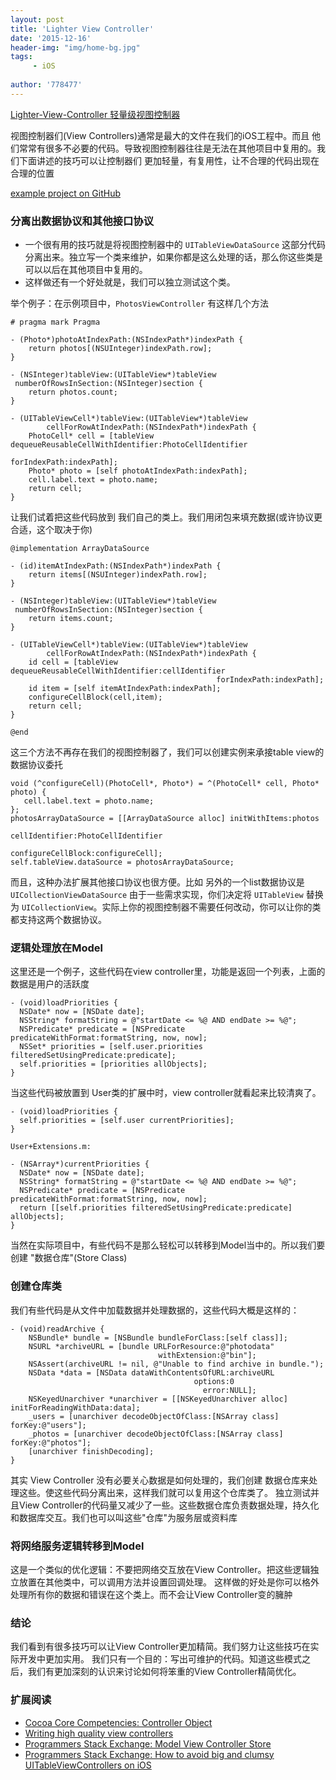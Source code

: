 ```yaml
---
layout: post
title: 'Lighter View Controller'
date: '2015-12-16'
header-img: "img/home-bg.jpg"
tags:
     - iOS
     
author: '778477'
---
```



[Lighter-View-Controller 轻量级视图控制器](https://www.objc.io/issues/1-view-controllers/lighter-view-controllers/)


视图控制器们(View Controllers)通常是最大的文件在我们的iOS工程中。而且 他们常常有很多不必要的代码。导致视图控制器往往是无法在其他项目中复用的。我们下面讲述的技巧可以让控制器们 更加轻量，有复用性，让不合理的代码出现在合理的位置

[example project on GitHub](https://github.com/objcio/issue-1-lighter-view-controllers)


### 分离出数据协议和其他接口协议
* 一个很有用的技巧就是将视图控制器中的 ```UITableViewDataSource``` 这部分代码分离出来。独立写一个类来维护，如果你都是这么处理的话，那么你这些类是可以以后在其他项目中复用的。
* 这样做还有一个好处就是，我们可以独立测试这个类。

举个例子：在示例项目中，```PhotosViewController``` 有这样几个方法

```
# pragma mark Pragma 

- (Photo*)photoAtIndexPath:(NSIndexPath*)indexPath {
    return photos[(NSUInteger)indexPath.row];
}

- (NSInteger)tableView:(UITableView*)tableView 
 numberOfRowsInSection:(NSInteger)section {
    return photos.count;
}

- (UITableViewCell*)tableView:(UITableView*)tableView 
        cellForRowAtIndexPath:(NSIndexPath*)indexPath {
    PhotoCell* cell = [tableView dequeueReusableCellWithIdentifier:PhotoCellIdentifier 
                                                      forIndexPath:indexPath];
    Photo* photo = [self photoAtIndexPath:indexPath];
    cell.label.text = photo.name;
    return cell;
}
```

让我们试着把这些代码放到 我们自己的类上。我们用闭包来填充数据(或许协议更合适，这个取决于你)

```
@implementation ArrayDataSource

- (id)itemAtIndexPath:(NSIndexPath*)indexPath {
    return items[(NSUInteger)indexPath.row];
}

- (NSInteger)tableView:(UITableView*)tableView 
 numberOfRowsInSection:(NSInteger)section {
    return items.count;
}

- (UITableViewCell*)tableView:(UITableView*)tableView 
        cellForRowAtIndexPath:(NSIndexPath*)indexPath {
    id cell = [tableView dequeueReusableCellWithIdentifier:cellIdentifier
                                              forIndexPath:indexPath];
    id item = [self itemAtIndexPath:indexPath];
    configureCellBlock(cell,item);
    return cell;
}

@end
```

这三个方法不再存在我们的视图控制器了，我们可以创建实例来承接table view的数据协议委托

```
void (^configureCell)(PhotoCell*, Photo*) = ^(PhotoCell* cell, Photo* photo) {
   cell.label.text = photo.name;
};
photosArrayDataSource = [[ArrayDataSource alloc] initWithItems:photos
                                                cellIdentifier:PhotoCellIdentifier
                                            configureCellBlock:configureCell];
self.tableView.dataSource = photosArrayDataSource;
```



而且，这种办法扩展其他接口协议也很方便。比如 另外的一个list数据协议是 ```UICollectionViewDataSource``` 由于一些需求实现，你们决定将 ```UITableView``` 替换为 ```UICollectionView```。实际上你的视图控制器不需要任何改动，你可以让你的类都支持这两个数据协议。



### 逻辑处理放在Model
 这里还是一个例子，这些代码在view controller里，功能是返回一个列表，上面的数据是用户的活跃度
 
 
```
- (void)loadPriorities {
  NSDate* now = [NSDate date];
  NSString* formatString = @"startDate <= %@ AND endDate >= %@";
  NSPredicate* predicate = [NSPredicate predicateWithFormat:formatString, now, now];
  NSSet* priorities = [self.user.priorities filteredSetUsingPredicate:predicate];
  self.priorities = [priorities allObjects];
}
```


当这些代码被放置到 User类的扩展中时，view controller就看起来比较清爽了。

```
- (void)loadPriorities {
  self.priorities = [self.user currentPriorities];
}
```

```User+Extensions.m:```

```
- (NSArray*)currentPriorities {
  NSDate* now = [NSDate date];
  NSString* formatString = @"startDate <= %@ AND endDate >= %@";
  NSPredicate* predicate = [NSPredicate predicateWithFormat:formatString, now, now];
  return [[self.priorities filteredSetUsingPredicate:predicate] allObjects];
}
```

当然在实际项目中，有些代码不是那么轻松可以转移到Model当中的。所以我们要创建 "数据仓库"(Store Class)

### 创建仓库类

我们有些代码是从文件中加载数据并处理数据的，这些代码大概是这样的：

```
- (void)readArchive {
    NSBundle* bundle = [NSBundle bundleForClass:[self class]];
    NSURL *archiveURL = [bundle URLForResource:@"photodata"
                                 withExtension:@"bin"];
    NSAssert(archiveURL != nil, @"Unable to find archive in bundle.");
    NSData *data = [NSData dataWithContentsOfURL:archiveURL
                                         options:0
                                           error:NULL];
    NSKeyedUnarchiver *unarchiver = [[NSKeyedUnarchiver alloc] initForReadingWithData:data];
    _users = [unarchiver decodeObjectOfClass:[NSArray class] forKey:@"users"];
    _photos = [unarchiver decodeObjectOfClass:[NSArray class] forKey:@"photos"];
    [unarchiver finishDecoding];
}
```

其实 View Controller 没有必要关心数据是如何处理的，我们创建 数据仓库来处理这些。使这些代码分离出来，这样我们就可以复用这个仓库类了。
独立测试并且View Controller的代码量又减少了一些。这些数据仓库负责数据处理，持久化和数据库交互。我们也可以叫这些"仓库"为服务层或资料库

### 将网络服务逻辑转移到Model

这是一个类似的优化逻辑：不要把网络交互放在View Controller。把这些逻辑独立放置在其他类中，可以调用方法并设置回调处理。
这样做的好处是你可以格外处理所有你的数据和错误在这个类上。而不会让View Controller变的臃肿

### 结论

我们看到有很多技巧可以让View Controller更加精简。我们努力让这些技巧在实际开发中更加实用。
我们只有一个目的：写出可维护的代码。知道这些模式之后，我们有更加深刻的认识来讨论如何将笨重的View Controller精简优化。



### 扩展阅读
* [Cocoa Core Competencies: Controller Object](https://developer.apple.com/library/mac/documentation/General/Conceptual/DevPedia-CocoaCore/ControllerObject.html)
* [Writing high quality view controllers](http://subjective-objective-c.blogspot.de/2011/08/writing-high-quality-view-controller.html)
* [Programmers Stack Exchange: Model View Controller Store](https://programmers.stackexchange.com/questions/184396/mvcs-model-view-controller-store)
* [Programmers Stack Exchange: How to avoid big and clumsy UITableViewControllers on iOS
](https://programmers.stackexchange.com/questions/177668/how-to-avoid-big-and-clumsy-uitableviewcontroller-on-ios)



